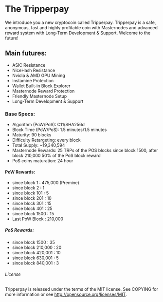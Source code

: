 # The Tripperpay

We introduce you a new cryptocoin called Tripperpay.
Tripperpay is a safe, anonymous, fast and highly profitable coin with Masternodes and advanced reward system with Long-Term Development & Support.
Welcome to the future!

## Main futures:

*	ASIC Resistance
*	NiceHash Resistance
*	Nvidia & AMD GPU Mining
*	Instamine Protection
*	Wallet Built-in Block Explorer
*	Masternode Reward Protection
*	Friendly Masternode Setup
*	Long-Term Development & Support


### Base Specs:

*	Algorithm (PoW/PoS): C11/SHA256d
*	Block Time (PoW/PoS): 1.5 minutes/1.5 minutes
*	Maturity: 90 blocks
*	Difficulty Retargeting: every block
*	Total Supply: ~19,340,594
*	Masternode Rewards: 25 TRPs of the POS blocks since block 1500, after block 210,000 50% of the PoS block reward
*	PoS coins maturation: 24 hour


#### PoW Rewards:

*	since block 1 : 475,000 (Premine)
*	since block 2 : 1
*	since block 101 : 5
*	since block 201 : 10
*	since block 301 : 15
*	since block 401 : 25
*	since block 1500 : 15
*	Last PoW Block : 210,000


##### PoS Rewards:

*	since block 1500 : 35
*	since block 210,000 : 20
*	since block 420,001 : 10
*	since block 630,001 : 5
*	since block 840,001 : 3

###### License

Tripperpay is released under the terms of the MIT license. See COPYING for more information or see http://opensource.org/licenses/MIT.

